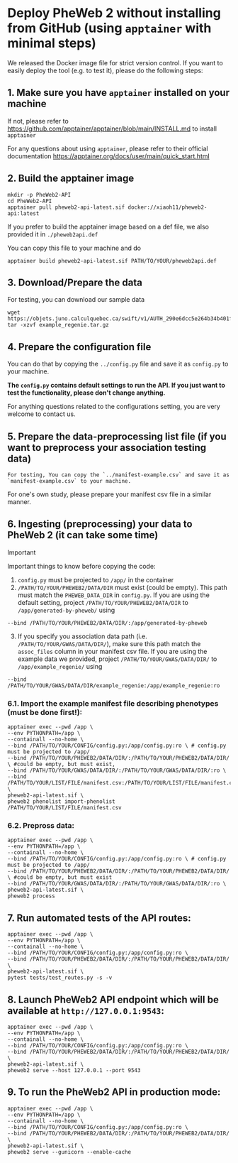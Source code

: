 # Deploy PheWeb 2 without installing from GitHub (using `apptainer` with minimal steps)
We released the Docker image file for strict version control. If you want to easily deploy the tool (e.g. to test it), please do the following steps:

## 1. Make sure you have `apptainer` installed on your machine

   If not, please refer to https://github.com/apptainer/apptainer/blob/main/INSTALL.md to install `apptainer`

   For any questions about using `apptainer`, please refer to their official documentation https://apptainer.org/docs/user/main/quick_start.html 

## 2. Build the apptainer image
   ```
   mkdir -p PheWeb2-API
   cd PheWeb2-API
   apptainer pull pheweb2-api-latest.sif docker://xiaoh11/pheweb2-api:latest
   ```

   If you prefer to build the apptainer image based on a def file, we also provided it in `./pheweb2api.def`

   You can copy this file to your machine and do
   ```
   apptainer build pheweb2-api-latest.sif PATH/TO/YOUR/pheweb2api.def
   ```


## 3. Download/Prepare the data

   For testing, you can download our sample data
   ```
   wget https://objets.juno.calculquebec.ca/swift/v1/AUTH_290e6dcc5e264b34b401f54358bd4c54/pheweb_example_data/example_regenie.tar.gz
   tar -xzvf example_regenie.tar.gz
   ```

## 4. Prepare the configuration file 

   You can do that by copying the `../config.py` file and save it as `config.py` to your machine.

   **The `config.py` contains default settings to run the API. If you just want to test the functionality, please don't change anything.** 
   
   For anything questions related to the configurations setting, you are very welcome to contact us.

## 5. Prepare the data-preprocessing list file (if you want to preprocess your association testing data) 

    For testing, You can copy the `../manifest-example.csv` and save it as `manifest-example.csv` to your machine.

   For one's own study, please prepare your manifest csv file in a similar manner.

## 6. Ingesting (preprocessing) your data to PheWeb 2 (it can take some time)

> [!IMPORTANT]
> Important things to know before copying the code: 
> 1. `config.py` must be projected to `/app/` in the container
> 2. `/PATH/TO/YOUR/PHEWEB2/DATA/DIR` must exist (could be empty). This path must match the `PHEWEB_DATA_DIR` in `config.py`. If you are using the default setting, project `/PATH/TO/YOUR/PHEWEB2/DATA/DIR` to `/app/generated-by-pheweb/` using
>```
>--bind /PATH/TO/YOUR/PHEWEB2/DATA/DIR/:/app/generated-by-pheweb
>```
>3. If you specify you association data path (i.e. `/PATH/TO/YOUR/GWAS/DATA/DIR/`), make sure this path match the `assoc_files` column in your manifest csv file. If you are using the example data we provided, project `/PATH/TO/YOUR/GWAS/DATA/DIR/` to `/app/example_regenie/` using
>```
>--bind /PATH/TO/YOUR/GWAS/DATA/DIR/example_regenie:/app/example_regenie:ro
>```


### 6.1. Import the example manifest file describing phenotypes (**must be done first!**):
   ```
   apptainer exec --pwd /app \
   --env PYTHONPATH=/app \
   --containall --no-home \
   --bind /PATH/TO/YOUR/CONFIG/config.py:/app/config.py:ro \ # config.py must be projected to /app/
   --bind /PATH/TO/YOUR/PHEWEB2/DATA/DIR/:/PATH/TO/YOUR/PHEWEB2/DATA/DIR/ \ #could be empty, but must exist, 
   --bind /PATH/TO/YOUR/GWAS/DATA/DIR/:/PATH/TO/YOUR/GWAS/DATA/DIR/:ro \
   --bind /PATH/TO/YOUR/LIST/FILE/manifest.csv:/PATH/TO/YOUR/LIST/FILE/manifest.csv:ro \
   pheweb2-api-latest.sif \
   pheweb2 phenolist import-phenolist /PATH/TO/YOUR/LIST/FILE/manifest.csv
   ```

### 6.2. Prepross data:
   
   ```
   apptainer exec --pwd /app \
   --env PYTHONPATH=/app \
   --containall --no-home \
   --bind /PATH/TO/YOUR/CONFIG/config.py:/app/config.py:ro \ # config.py must be projected to /app/
   --bind /PATH/TO/YOUR/PHEWEB2/DATA/DIR/:/PATH/TO/YOUR/PHEWEB2/DATA/DIR/ \ #could be empty, but must exist
   --bind /PATH/TO/YOUR/GWAS/DATA/DIR/:/PATH/TO/YOUR/GWAS/DATA/DIR/:ro \
   pheweb2-api-latest.sif \
   pheweb2 process
   ```

## 7. Run automated tests of the API routes:
   ```
   apptainer exec --pwd /app \
   --env PYTHONPATH=/app \
   --containall --no-home \
   --bind /PATH/TO/YOUR/CONFIG/config.py:/app/config.py:ro \
   --bind /PATH/TO/YOUR/PHEWEB2/DATA/DIR/:/PATH/TO/YOUR/PHEWEB2/DATA/DIR/ \
   pheweb2-api-latest.sif \
   pytest tests/test_routes.py -s -v
   ```

## 8. Launch PheWeb2 API endpoint which will be available at `http://127.0.0.1:9543`:
   ```
   apptainer exec --pwd /app \
   --env PYTHONPATH=/app \
   --containall --no-home \
   --bind /PATH/TO/YOUR/CONFIG/config.py:/app/config.py:ro \
   --bind /PATH/TO/YOUR/PHEWEB2/DATA/DIR/:/PATH/TO/YOUR/PHEWEB2/DATA/DIR/ \
   pheweb2-api-latest.sif \
   pheweb2 serve --host 127.0.0.1 --port 9543
   ```

## 9. To run the PheWeb2 API in production mode:
   ```
   apptainer exec --pwd /app \
   --env PYTHONPATH=/app \
   --containall --no-home \
   --bind /PATH/TO/YOUR/CONFIG/config.py:/app/config.py:ro \
   --bind /PATH/TO/YOUR/PHEWEB2/DATA/DIR/:/PATH/TO/YOUR/PHEWEB2/DATA/DIR/ \
   pheweb2-api-latest.sif \
   pheweb2 serve --gunicorn --enable-cache
   ```